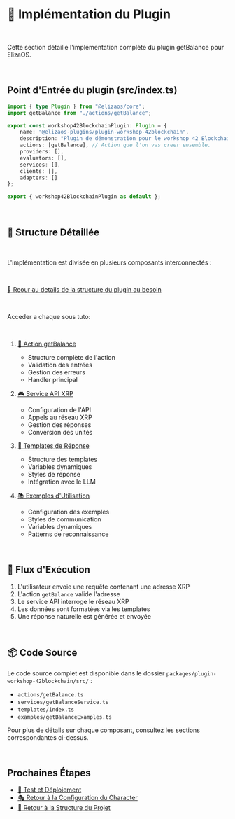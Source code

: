 # 🔧 Implémentation du Plugin

<br/>

Cette section détaille l'implémentation complète du plugin getBalance pour ElizaOS.

<br/>

## Point d'Entrée du plugin (src/index.ts)

```typescript
import { type Plugin } from "@elizaos/core";
import getBalance from "./actions/getBalance";

export const workshop42BlockchainPlugin: Plugin = {
    name: "@elizaos-plugins/plugin-workshop-42blockchain",
    description: "Plugin de démonstration pour le workshop 42 Blockchain",
    actions: [getBalance], // Action que l'on vas creer ensemble.
    providers: [],
    evaluators: [],
    services: [],
    clients: [],
    adapters: []
};

export { workshop42BlockchainPlugin as default };
```

<br/>

## 📂 Structure Détaillée

<br/>

L'implémentation est divisée en plusieurs composants interconnectés :

<br/>

[📁 Reour au details de la structure du plugin au besoin](https://github.com/MathysCogne/workshop_elizaos_42blockchain/blob/ex/docs/project-structure.md)

<br/>

Acceder a chaque sous tuto:

<br/>

1. [🎯 Action getBalance](./implementation/action.md)
   - Structure complète de l'action
   - Validation des entrées
   - Gestion des erreurs
   - Handler principal

2. [🎮 Service API XRP](./implementation/service.md)
   - Configuration de l'API
   - Appels au réseau XRP
   - Gestion des réponses
   - Conversion des unités

3. [📝 Templates de Réponse](./implementation/templates.md)
   - Structure des templates
   - Variables dynamiques
   - Styles de réponse
   - Intégration avec le LLM

4. [📚 Exemples d'Utilisation](./implementation/examples.md)
   - Configuration des exemples
   - Styles de communication
   - Variables dynamiques
   - Patterns de reconnaissance

<br/>

## 🔄 Flux d'Exécution

1. L'utilisateur envoie une requête contenant une adresse XRP
2. L'action `getBalance` valide l'adresse
3. Le service API interroge le réseau XRP
4. Les données sont formatées via les templates
5. Une réponse naturelle est générée et envoyée

<br/>

## 📦 Code Source

Le code source complet est disponible dans le dossier `packages/plugin-workshop-42blockchain/src/` :
- `actions/getBalance.ts`
- `services/getBalanceService.ts`
- `templates/index.ts`
- `examples/getBalanceExamples.ts`

Pour plus de détails sur chaque composant, consultez les sections correspondantes ci-dessus.

<br/>


## Prochaines Étapes

- [🧪 Test et Déploiement](./testing-deployment.md)
- [🎭 Retour à la Configuration du Character](./character-config.md)
- [📁 Retour à la Structure du Projet](./project-structure.md) 

